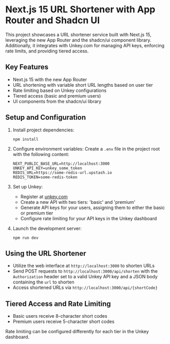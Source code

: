 # Next.js 15 URL Shortener with App Router and Shadcn UI

This project showcases a URL shortener service built with Next.js 15, leveraging the new App Router and the shadcn/ui component library. Additionally, it integrates with Unkey.com for managing API keys, enforcing rate limits, and providing tiered access.

## Key Features

- Next.js 15 with the new App Router
- URL shortening with variable short URL lengths based on user tier
- Rate limiting based on Unkey configurations
- Tiered access (basic and premium users)
- UI components from the shadcn/ui library

## Setup and Configuration

1. Install project dependencies:
   ```
   npm install
   ```

2. Configure environment variables:
   Create a `.env` file in the project root with the following content:
   ```
   NEXT_PUBLIC_BASE_URL=http://localhost:3000
   UNKEY_API_KEY=unkey_some_token
   REDIS_URL=https://some-redis-url.upstash.io
   REDIS_TOKEN=some-redis-token
   ```

3. Set up Unkey:
   - Register at [unkey.com](https://unkey.com)
   - Create a new API with two tiers: 'basic' and 'premium'
   - Generate API keys for your users, assigning them to either the basic or premium tier
   - Configure rate limiting for your API keys in the Unkey dashboard

4. Launch the development server:
   ```
   npm run dev
   ```

## Using the URL Shortener

- Utilize the web interface at `http://localhost:3000` to shorten URLs
- Send POST requests to `http://localhost:3000/api/shorten` with the `Authorization` header set to a valid Unkey API key and a JSON body containing the `url` to shorten
- Access shortened URLs via `http://localhost:3000/api/{shortCode}`

## Tiered Access and Rate Limiting

- Basic users receive 8-character short codes
- Premium users receive 5-character short codes

Rate limiting can be configured differently for each tier in the Unkey dashboard.
